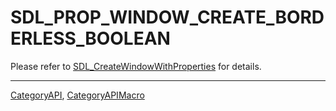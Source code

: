 # SDL_PROP_WINDOW_CREATE_BORDERLESS_BOOLEAN

Please refer to [SDL_CreateWindowWithProperties](SDL_CreateWindowWithProperties) for details.

----
[CategoryAPI](CategoryAPI), [CategoryAPIMacro](CategoryAPIMacro)


